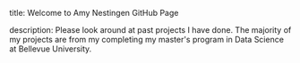 title: Welcome to Amy Nestingen GitHub Page

description: Please look around at past projects I have done. The majority of my projects are from my completing my master's program in Data Science at Bellevue University. 

